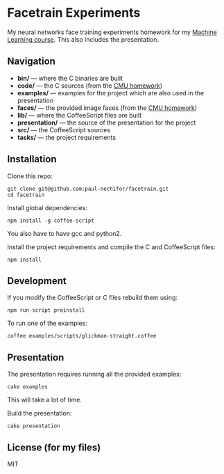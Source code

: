 # Facetrain Experiments

My neural networks face training experiments homework for my [Machine Learning
course][course]. This also includes the presentation.

## Navigation

* **bin/** — where the C binaries are built
* **code/** — the C sources (from the [CMU homework][cmu-face])
* **examples/** — examples for the project which are also used in the
presentation
* **faces/** — the provided image faces (from the [CMU homework][cmu-face])
* **lib/** — where the CoffeeScript files are built
* **presentation/** — the source of the presentation for the project
* **src/** — the CoffeeScript sources
* **tasks/** — the project requirements

## Installation

Clone this repo:

    git clone git@github.com:paul-nechifor/facetrain.git
    cd facetrain

Install global dependencies:

    npm install -g coffee-script

You also have to have gcc and python2.

Install the project requirements and compile the C and CoffeeScript files:

    npm install

## Development

If you modify the CoffeeScript or C files rebuild them using:

    npm run-script preinstall

To run one of the examples:

    coffee examples/scripts/glickman-straight.coffee

## Presentation

The presentation requires running all the provided examples:

    cake examples

This will take a lot of time.

Build the presentation:

    cake presentation

## License (for my files)

MIT

[course]: http://thor.info.uaic.ro/~ciortuz/teaching.html
[cmu-face]: http://www.cs.cmu.edu/~awm/15781/2003/hw3/face/
